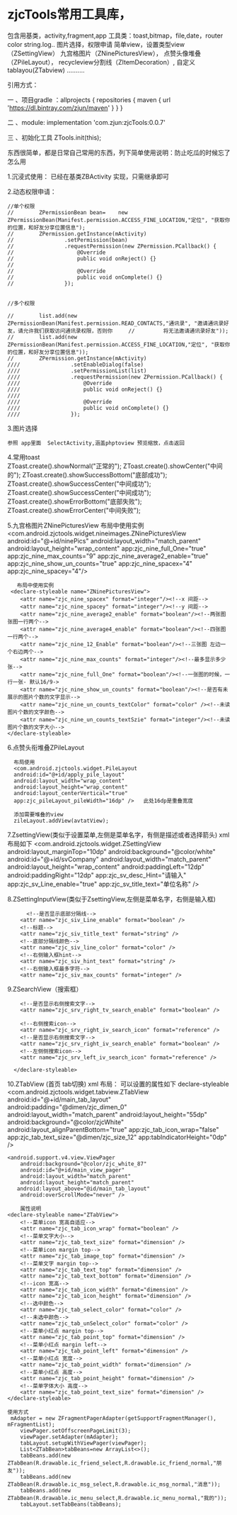 # zjcTools常用工具库，
包含用基类，activity,fragment,app
工具类：toast,bitmap，file,date，router color string.log..
图片选择，权限申请
简单view，设置类型view（ZSettingView）
九宫格图片（ZNinePicturesView），
点赞头像堆叠（ZPileLayout），
recycleview分割线（ZItemDecoration）,
自定义tablayou(ZTabview) 
..........

引用方式：


一  、项目gradle ：allprojects {
    repositories {
        maven { url 'https://dl.bintray.com/zjun/maven' }
    }
}

二 、module: implementation 'com.zjun:zjcTools:0.0.7'


三 、初始化工具  ZTools.init(this);


东西很简单，都是日常自己常用的东西，列下简单使用说明：防止吃瓜的时候忘了怎么用


1.沉浸式使用： 已经在基类ZBActivity 实现，只需继承即可

2.动态权限申请：

    //单个权限
    //        ZPermissionBean bean=    new ZPermissionBean(Manifest.permission.ACCESS_FINE_LOCATION,"定位", "获取你的位置，和好友分享位置信息");
    //        ZPermission.getInstance(mActivity)
    //                .setPermission(bean)
    //                .requestPermission(new ZPermission.PCallback() {
    //                    @Override
    //                    public void onReject() {}
    //
    //                    @Override
    //                    public void onComplete() {}
    //                });


    //多个权限
    
    //        list.add(new ZPermissionBean(Manifest.permission.READ_CONTACTS,"通讯录", "邀请通讯录好友，请允许我们获取访问通讯录权限，否则你     //         将无法邀请通讯录好友"));
    //        list.add(new ZPermissionBean(Manifest.permission.ACCESS_FINE_LOCATION,"定位", "获取你的位置，和好友分享位置信息"));
    //        ZPermission.getInstance(mActivity)
    ////                .setEnableDialog(false)
    ////                .setPermissionList(list)
    ////                .requestPermission(new ZPermission.PCallback() {
    ////                    @Override
    ////                    public void onReject() {}
    ////
    ////                    @Override
    ////                    public void onComplete() {}
    ////                });
    
   3.图片选择
    
    参照 app里面  SelectActivity,涵盖phptoview 预览缩放，点击返回
    

   4.常用toast    
           ZToast.create().showNormal("正常的");
           ZToast.create().showCenter("中间的");
           ZToast.create().showSuccessBottom("底部成功");
           ZToast.create().showSuccessCenter("中间成功");
           ZToast.create().showSuccessCenter("中间成功");
           ZToast.create().showErrorBottom("底部失败");
           ZToast.create().showErrorCenter("中间失败");
       
   5.九宫格图片ZNinePicturesView
        布局中使用实例
        <com.android.zjctools.widget.nineimages.ZNinePicturesView
                android:id="@+id/ninePics"
                android:layout_width="match_parent"
                android:layout_height="wrap_content"
                app:zjc_nine_full_One="true"
                app:zjc_nine_max_counts="9"
                app:zjc_nine_average2_enable="true"
                app:zjc_nine_show_un_counts="true"
                app:zjc_nine_spacex="4"
                app:zjc_nine_spacey="4"/>
        
       布局中使用实例
     <declare-styleable name="ZNinePicturesView">
        <attr name="zjc_nine_spacex" format="integer"/><!--x 间距-->
        <attr name="zjc_nine_spacey" format="integer"/><!--y 间距-->
        <attr name="zjc_nine_average2_enable" format="boolean"/><!--两张图张图一行两个-->
        <attr name="zjc_nine_average4_enable" format="boolean"/><!--四张图一行两个-->
        <attr name="zjc_nine_12_Enable" format="boolean"/><!--三张图 左边一个右边两个-->
        <attr name="zjc_nine_max_counts" format="integer"/><!--最多显示多少张-->
        <attr name="zjc_nine_full_One" format="boolean"/><!--一张图的时候，一行一张- 默认16/9->
        <attr name="zjc_nine_show_un_counts" format="boolean"/><!--是否有未展示的图片个数的文字显示-->
        <attr name="zjc_nine_un_counts_textColor" format="color" /><!--未读图片个数的文字颜色-->
        <attr name="zjc_nine_un_counts_textSzie" format="integer"/><!--未读图片个数的文字大小-->
    </declare-styleable>
    
  6.点赞头衔堆叠ZPileLayout
      
      布局使用
      <com.android.zjctools.widget.PileLayout
      android:id="@+id/apply_pile_layout"
      android:layout_width="wrap_content"
      android:layout_height="wrap_content"
      android:layout_centerVertical="true"
      app:zjc_pileLayout_pileWidth="16dp" />   此处16dp是重叠宽度
 
      添加需要堆叠的view
      zileLayout.addView(avtatView);
      
 7.ZsettingView(类似于设置菜单,左侧是菜单名字，有侧是描述或者选择箭头)
     xml 布局如下
       <com.android.zjctools.widget.ZSettingView
                android:layout_marginTop="10dp"
                android:background="@color/white"
                android:id="@+id/svCompany"
                android:layout_width="match_parent"
                android:layout_height="wrap_content"
                android:paddingLeft="12dp"
                android:paddingRight="12dp"
                app:zjc_sv_desc_Hint="请输入"    
                app:zjc_sv_Line_enable="true"
                app:zjc_sv_title_text="单位名称" />   

  8.ZSettingInputView(类似于ZsettingView,左侧是菜单名字，右侧是输入框)
    
          <!--是否显示底部分隔线-->
        <attr name="zjc_siv_Line_enable" format="boolean" />
        <!--标题-->
        <attr name="zjc_siv_title_text" format="string" />
        <!--底部分隔线颜色-->
        <attr name="zjc_siv_line_color" format="color" />
        <!--右侧输入框hint-->
        <attr name="zjc_siv_hint_text" format="string" />
        <!--右侧输入框最多字符-->
        <attr name="zjc_siv_max_counts" format="integer" />
        
   9.ZSearchView（搜索框）
         <declare-styleable name="ZSearchView">
        <!--是否显示清除-->
        <attr name="zjc_srv_clear_enable" format="boolean" />
        <!--输入框search-->
        <attr name="zjc_srv_search_hint" format="string" />
        <!--是否有输入功能-->
        <attr name="zjc_srv_search_input_enable" format="boolean" />

        <!--是否显示右侧搜索文字-->
        <attr name="zjc_srv_right_tv_search_enable" format="boolean" />

        <!--右侧搜索icon-->
        <attr name="zjc_srv_right_iv_search_icon" format="reference" />
        <!--是否显示右侧搜索文字-->
        <attr name="zjc_srv_right_iv_search_enable" format="boolean" />
        <!--左侧侧搜索icon-->
        <attr name="zjc_srv_left_iv_search_icon" format="reference" />

      </declare-styleable>
   
  10.ZTabView (首页 tab切换) 
     xml 布局： 可以设置的属性如下 declare-styleable
     <com.android.zjctools.widget.tabview.ZTabView
        android:id="@+id/main_tab_layout"
        android:padding="@dimen/zjc_dimen_0"
        android:layout_width="match_parent"
        android:layout_height="55dp"
        android:background="@color/zjcWhite"
        android:layout_alignParentBottom="true"
        app:zjc_tab_icon_wrap="false"
        app:zjc_tab_text_size="@dimen/zjc_size_12"
        app:tabIndicatorHeight="0dp" />

    <android.support.v4.view.ViewPager
        android:background="@color/zjc_white_87"
        android:id="@+id/main_view_pager"
        android:layout_width="match_parent"
        android:layout_height="match_parent"
       android:layout_above="@id/main_tab_layout"
        android:overScrollMode="never" />
        
        属性说明
    <declare-styleable name="ZTabView">
        <!--菜单icon 宽高自适应-->
        <attr name="zjc_tab_icon_wrap" format="boolean" />
        <!--菜单文字大小-->
        <attr name="zjc_tab_text_size" format="dimension" />
        <!--菜单icon margin top-->
        <attr name="zjc_tab_image_top" format="dimension" />
        <!--菜单文字 margin top-->
        <attr name="zjc_tab_text_top" format="dimension" />
        <attr name="zjc_tab_text_bottom" format="dimension" />
        <!--icon 宽高-->
        <attr name="zjc_tab_icon_width" format="dimension" />
        <attr name="zjc_tab_icon_height" format="dimension" />
        <!--选中颜色-->
        <attr name="zjc_tab_select_color" format="color" />
        <!--未选中颜色-->
        <attr name="zjc_tab_unSelect_color" format="color" />
        <!--菜单小红点 margin top-->
        <attr name="zjc_tab_point_top" format="dimension" />
        <!--菜单小红点 margin left-->
        <attr name="zjc_tab_point_left" format="dimension" />
        <!--菜单小红点 宽度-->
        <attr name="zjc_tab_point_width" format="dimension" />
        <!--菜单小红点 高度-->
        <attr name="zjc_tab_point_height" format="dimension" />
        <!--菜单字体大小 高度-->
        <attr name="zjc_tab_point_text_size" format="dimension" />
    </declare-styleable>

    使用方式
     mAdapter = new ZFragmentPagerAdapter(getSupportFragmentManager(), mFragmentList);
        viewPager.setOffscreenPageLimit(3);
        viewPager.setAdapter(mAdapter);
        tabLayout.setupWithViewPager(viewPager);
        List<ZTabBean>tabBeans=new ArrayList<>();
        tabBeans.add(new ZTabBean(R.drawable.ic_friend_select,R.drawable.ic_friend_normal,"朋友"));
        tabBeans.add(new ZTabBean(R.drawable.ic_msg_select,R.drawable.ic_msg_normal,"消息"));
        tabBeans.add(new ZTabBean(R.drawable.ic_menu_select,R.drawable.ic_menu_normal,"我的"));
        tabLayout.setTabBeans(tabBeans);



